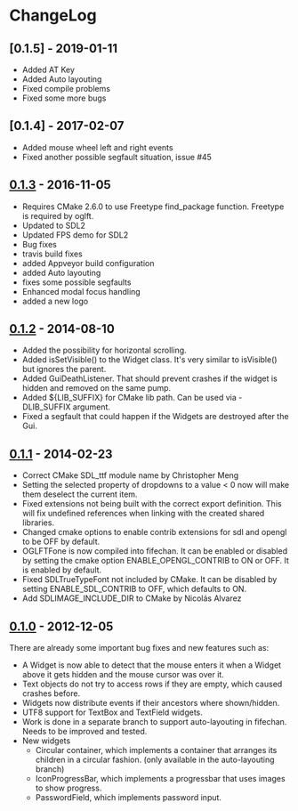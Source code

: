 ﻿# ChangeLog

## [0.1.5] - 2019-01-11

- Added AT Key
- Added Auto layouting
- Fixed compile problems
- Fixed some more bugs

## [0.1.4] - 2017-02-07

- Added mouse wheel left and right events
- Fixed another possible segfault situation, issue #45

## [0.1.3] - 2016-11-05

- Requires CMake 2.6.0 to use Freetype find_package function. 
  Freetype is required by oglft.
- Updated to SDL2
- Updated FPS demo for SDL2
- Bug fixes
- travis build fixes
- added Appveyor build configuration
- added Auto layouting
- fixes some possible segfaults
- Enhanced modal focus handling
- added a new logo

## [0.1.2] - 2014-08-10

- Added the possibility for horizontal scrolling.
- Added isSetVisible() to the Widget class. It's very similar to isVisible()
	but ignores the parent.
- Added GuiDeathListener. That should prevent crashes if the widget is hidden
  and removed on the same pump.
- Added ${LIB_SUFFIX} for CMake lib path. Can be used via -DLIB_SUFFIX argument.
- Fixed a segfault that could happen if the Widgets are destroyed after the Gui.

## [0.1.1] - 2014-02-23

- Correct CMake SDL_ttf module name by Christopher Meng
- Setting the selected property of dropdowns to a value < 0 now
	will make them deselect the current item.
- Fixed extensions not being built with the correct export definition.
	This will fix undefined references when linking
	with the created shared libraries.
- Changed cmake options to enable contrib extensions for sdl and opengl
	to be OFF by default.
- OGLFTFone is now compiled into fifechan. It can be enabled or disabled
	by setting the cmake option ENABLE_OPENGL_CONTRIB to ON or OFF.
	It is enabled by default.
- Fixed SDLTrueTypeFont not included by CMake. It can be disabled by setting
	ENABLE_SDL_CONTRIB to OFF, which defaults to ON.
- Add SDLIMAGE_INCLUDE_DIR to CMake by Nicolás Alvarez

## [0.1.0] - 2012-12-05

There are already some important bug fixes and new features such as:
  - A Widget is now able to detect that the mouse enters it when a Widget above 
    it gets hidden and the mouse cursor was over it.
  - Text objects do not try to access rows if they are empty, which caused 
    crashes before.
  - Widgets now distribute events if their ancestors where shown/hidden.
  - UTF8 support for TextBox and TextField widgets.
  - Work is done in a separate branch to support auto-layouting in fifechan. 
    Needs to be improved and tested.
  - New widgets
    - Circular container, which implements a container that arranges its children
      in a circular fashion. (only available in the auto-layouting branch)
    - IconProgressBar, which implements a progressbar that uses images to show 
      progress.
    - PasswordField, which implements password input.

[Unreleased]: https://github.com/fifengine/fifechan/compare/0.1.3...HEAD
[0.1.3]: https://github.com/fifengine/fifechan/compare/0.1.2...0.1.3
[0.1.2]: https://github.com/fifengine/fifechan/compare/0.1.1...0.1.2
[0.1.1]: https://github.com/fifengine/fifechan/compare/0.1.0...0.1.1
[0.1.0]: https://github.com/fifengine/fifechan/releases/tag/0.1.0
